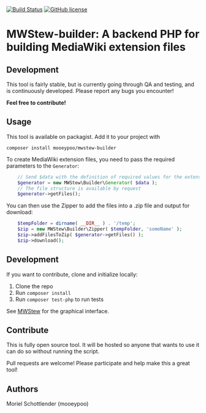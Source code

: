 [![Build Status](https://travis-ci.org/mooeypoo/MWStew.svg?branch=master)](https://travis-ci.org/mooeypoo/MWStew-builder)
[![GitHub license](https://img.shields.io/badge/license-GPLv2-blue.svg?style=plastic)](https://raw.githubusercontent.com/mooeypoo/MWStew-builder/master/LICENSE)

# MWStew-builder: A backend PHP for building MediaWiki extension files

## Development
This tool is fairly stable, but is currently going through QA and testing, and is continuously developed. Please report any bugs you encounter!

**Feel free to contribute!**

## Usage
This tool is available on packagist. Add it to your project with

`composer install mooeypoo/mwstew-builder`

To create MediaWiki extension files, you need to pass the required parameters to the `Generator`:

```php
    // Send $data with the definition of required values for the extension
    $generator = new MWStew\Builder\Generator( $data );
    // The file structure is available by request
    $generator->getFiles();
```

You can then use the Zipper to add the files into a .zip file and output for download:

```php
    $tempFolder = dirname( __DIR__ ) . '/temp';
    $zip = new MWStew\Builder\Zipper( $tempFolder, 'someName' );
    $zip->addFilesToZip( $generator->getFiles() );
    $zip->download();
```

## Development
If you want to contribute, clone and initialize locally:

1. Clone the repo
2. Run `composer install`
3. Run `composer test-php` to run tests

See [MWStew](https://github.com/mooeypoo/MWStew) for the graphical interface.

## Contribute
This is fully open source tool. It will be hosted so anyone that wants to use it can do so without running the script.

Pull requests are welcome! Please participate and help make this a great tool!

## Authors
Moriel Schottlender (mooeypoo)
